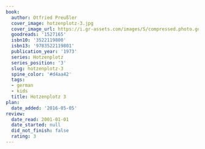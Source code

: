 ```yaml
---
book:
  author: Otfried Preußler
  cover_image: hotzenplotz-3.jpg
  cover_image_url: https://i.gr-assets.com/images/S/compressed.photo.goodreads.com/books/1421423555l/1527165._SX98_.jpg
  goodreads: '1527165'
  isbn10: '3522119800'
  isbn13: '9783522119801'
  publication_year: '1973'
  series: Hotzenplotz
  series_position: '3'
  slug: hotzenplotz-3
  spine_color: '#d4aa42'
  tags:
  - german
  - kids
  title: Hotzenplotz 3
plan:
  date_added: '2016-05-05'
review:
  date_read: 2001-01-01
  date_started: null
  did_not_finish: false
  rating: 3
---
```

